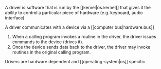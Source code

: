 
A driver is software that is run by the [[kernel|os.kernel]] that gives it the ability to control a particular piece of hardware (e.g. keyboard, audio interface)

A driver communicates with a device via a [[computer bus|hardware.bus]]
1. When a calling program invokes a routine in the driver, the driver issues commands to the device (drives it). 
2. Once the device sends data back to the driver, the driver may invoke routines in the original calling program.

Drivers are hardware dependent and [[operating-system|os]] specific
